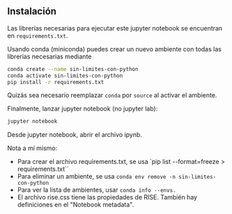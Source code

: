 ## Instalación

Las librerías necesarias para ejecutar este jupyter notebook se encuentran en `requirements.txt`.

Usando conda (miniconda) puedes crear un nuevo ambiente con todas las librerías necesarias mediante

```bash
conda create --name sin-limites-con-python
conda activate sin-limites-con-python
pip install -r requirements.txt
```
Quizás sea necesario reemplazar `conda` por `source` al activar el ambiente.

Finalmente, lanzar jupyter notebook (no jupyter lab):

```bash
jupyter notebook
```

Desde jupyter notebook, abrir el archivo ipynb.


Nota a mí mismo:
* Para crear el archivo requirements.txt, se usa `pip list --format=freeze > requirements.txt``
* Para eliminar un ambiente, se usa `conda env remove -n sin-limites-con-python`
* Para ver la lista de ambientes, usar `conda info --envs.`
* El archivo rise.css tiene las propiedades de RISE. También hay definiciones en el "Notebook metadata".